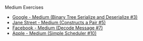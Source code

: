Medium Exercises

- [Google - Medium (Binary Tree Serialize and Deserialize #3)](https://github.com/brunofaria27/daily-coding-problem/blob/main/Medium/google-binary-tree-serialize-and-deserialize.py)
- [Jane Street - Medium (Constructs a Pair #5)](https://github.com/brunofaria27/daily-coding-problem/blob/main/Medium/jane-street-constructs-a-pair.py)
- [Facebook - Medium (Decode Message #7)](https://github.com/brunofaria27/daily-coding-problem/blob/main/Medium/facebook-decode-message.py)
- [Apple - Medium (Simple Scheduler #10)](https://github.com/brunofaria27/daily-coding-problem/blob/main/Medium/apple-simple-scheduler.py)
